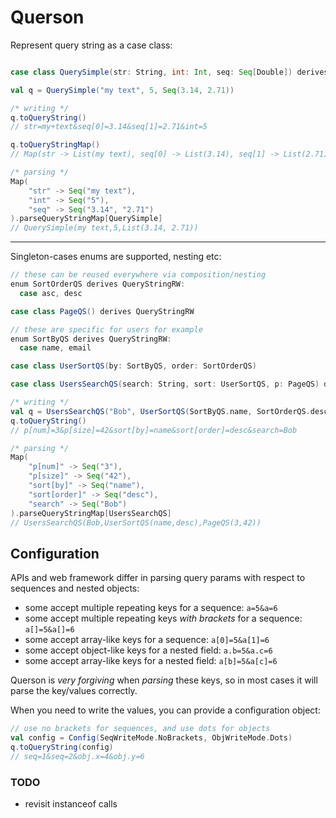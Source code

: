 
# Querson

Represent query string as a case class:
```scala

case class QuerySimple(str: String, int: Int, seq: Seq[Double]) derives QueryStringRW

val q = QuerySimple("my text", 5, Seq(3.14, 2.71))

/* writing */
q.toQueryString()
// str=my+text&seq[0]=3.14&seq[1]=2.71&int=5

q.toQueryStringMap()
// Map(str -> List(my text), seq[0] -> List(3.14), seq[1] -> List(2.71), int -> List(5))

/* parsing */
Map(
    "str" -> Seq("my text"),
    "int" -> Seq("5"),
    "seq" -> Seq("3.14", "2.71")
).parseQueryStringMap[QuerySimple]
// QuerySimple(my text,5,List(3.14, 2.71))
```

---

Singleton-cases enums are supported, nesting etc:
```scala
// these can be reused everywhere via composition/nesting
enum SortOrderQS derives QueryStringRW:
  case asc, desc

case class PageQS() derives QueryStringRW

// these are specific for users for example
enum SortByQS derives QueryStringRW:
  case name, email

case class UserSortQS(by: SortByQS, order: SortOrderQS)

case class UsersSearchQS(search: String, sort: UserSortQS, p: PageQS) derives QueryStringRW

/* writing */
val q = UsersSearchQS("Bob", UserSortQS(SortByQS.name, SortOrderQS.desc), PageQS(3, 42))
q.toQueryString()
// p[num]=3&p[size]=42&sort[by]=name&sort[order]=desc&search=Bob

/* parsing */
Map(
    "p[num]" -> Seq("3"),
    "p[size]" -> Seq("42"),
    "sort[by]" -> Seq("name"),
    "sort[order]" -> Seq("desc"),
    "search" -> Seq("Bob")
).parseQueryStringMap[UsersSearchQS]
// UsersSearchQS(Bob,UserSortQS(name,desc),PageQS(3,42))
```

## Configuration

APIs and web framework differ in parsing query params with respect to sequences and nested objects:
- some accept multiple repeating keys for a sequence: `a=5&a=6`
- some accept multiple repeating keys *with brackets* for a sequence: `a[]=5&a[]=6`
- some accept array-like keys for a sequence: `a[0]=5&a[1]=6`
- some accept object-like keys for a nested field: `a.b=5&a.c=6`
- some accept array-like keys for a nested field: `a[b]=5&a[c]=6`

Querson is *very forgiving* when *parsing* these keys, so in most cases it will parse the key/values correctly.

When you need to write the values, you can provide a configuration object:
```scala
// use no brackets for sequences, and use dots for objects
val config = Config(SeqWriteMode.NoBrackets, ObjWriteMode.Dots)
q.toQueryString(config)
// seq=1&seq=2&obj.x=4&obj.y=6
```

### TODO

- revisit instanceof calls

